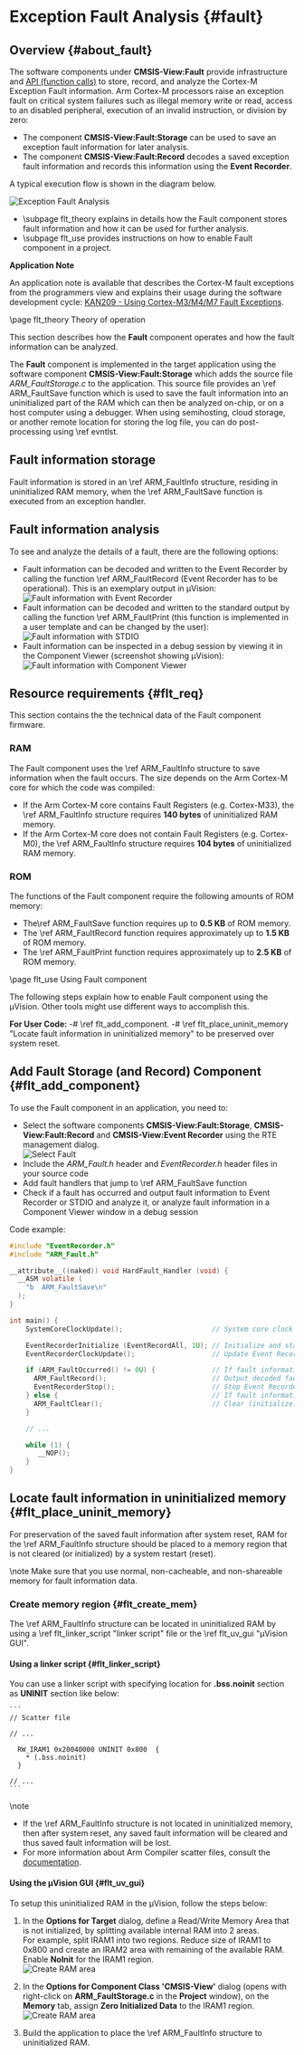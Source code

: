 # Exception Fault Analysis {#fault}

## Overview {#about_fault}

The software components under **CMSIS-View:Fault** provide infrastructure and [API (function calls)](modules.html) to store, record, and analyze the Cortex-M Exception Fault information.
Arm Cortex-M processors raise an exception fault on critical system failures such as illegal memory write or read, access to an disabled peripheral, execution of an invalid instruction, or division by zero:

- The component **CMSIS-View:Fault:Storage** can be used to save an exception fault information for later analysis.
- The component **CMSIS-View:Fault:Record** decodes a saved exception fault information and records this information using the **Event Recorder**.

A typical execution flow is shown in the diagram below.

![Exception Fault Analysis](./images/ArmFault.png "Exception Fault Analysis")

- \subpage flt_theory explains in details how the Fault component stores fault information and how it can be used for further analysis.
- \subpage flt_use provides instructions on how to enable Fault component in a project.

**Application Note**

An application note is available that describes the Cortex-M fault exceptions from the programmers view and explains their usage during the software development cycle: [KAN209 - Using Cortex-M3/M4/M7 Fault Exceptions](https://developer.arm.com/documentation/kan209/latest).

\page flt_theory Theory of operation

This section describes how the **Fault** component operates and how the fault information can be analyzed.

The **Fault** component is implemented in the target application using the software component **CMSIS-View:Fault:Storage** which adds the source file *ARM_FaultStorage.c* to the application. 
This source file provides an \ref ARM_FaultSave function which is used to save the fault information into an uninitialized part of the RAM which can then be analyzed on-chip, or on a host computer using a debugger. When using semihosting, cloud storage, or another remote location for storing the log file, you can do post-processing using \ref evntlst.

## Fault information storage

Fault information is stored in an \ref ARM_FaultInfo structure, residing in uninitialized RAM memory, when the \ref ARM_FaultSave function is executed from an exception handler.

## Fault information analysis

To see and analyze the details of a fault, there are the following options:
- Fault information can be decoded and written to the Event Recorder by calling the function \ref ARM_FaultRecord (Event Recorder has to be operational). This is an exemplary output in µVision:  
  ![Fault information with Event Recorder](./images/Fault_CM33_EvR_MemManage.png "Fault information with Event Recorder")
- Fault information can be decoded and written to the standard output by calling the function \ref ARM_FaultPrint (this function is implemented in a user template and can be changed by the user):  
  ![Fault information with STDIO](./images/Fault_STDIO_MemManage.png "Fault information with STDIO")
- Fault information can be inspected in a debug session by viewing it in the Component Viewer (screenshot showing µVision):  
  ![Fault information with Component Viewer](./images/Fault_CM33_CV_MemManage.png "Fault information with Component Viewer")

## Resource requirements {#flt_req}

This section contains the the technical data of the Fault component firmware.

### RAM

The Fault component uses the \ref ARM_FaultInfo structure to save information when the fault occurs. The size depends on the Arm Cortex-M core for which the code was compiled:

- If the Arm Cortex-M core contains Fault Registers (e.g. Cortex-M33), the \ref ARM_FaultInfo structure requires **140 bytes** of uninitialized RAM memory.
- If the Arm Cortex-M core does not contain Fault Registers (e.g. Cortex-M0), the \ref ARM_FaultInfo structure requires **104 bytes** of uninitialized RAM memory.

### ROM

The functions of the Fault component require the following amounts of ROM memory:

- The\ref ARM_FaultSave function requires up to **0.5 KB** of ROM memory.
- The \ref ARM_FaultRecord function requires approximately up to **1.5 KB** of ROM memory.
- The \ref ARM_FaultPrint function requires approximately up to **2.5 KB** of ROM memory.

\page flt_use Using Fault component

The following steps explain how to enable Fault component using the µVision. Other tools might use different ways to accomplish this.

**For User Code:**
  -# \ref flt_add_component.
  -# \ref flt_place_uninit_memory "Locate fault information in uninitialized memory" to be preserved over system reset.

## Add Fault Storage (and Record) Component {#flt_add_component}

To use the Fault component in an application, you need to:
  - Select the software components **CMSIS-View:Fault:Storage**, **CMSIS-View:Fault:Record** and **CMSIS-View:Event Recorder** using the RTE management dialog.<br/>
    ![Select Fault](./images/Fault_set_comp.png)
  - Include the *ARM_Fault.h* header and *EventRecorder.h* header files in your source code
  - Add fault handlers that jump to \ref ARM_FaultSave function
  - Check if a fault has occurred and output fault information to Event Recorder or STDIO and analyze it, or analyze fault information in a Component Viewer window in a debug session 

  Code example:
```c
#include "EventRecorder.h"
#include "ARM_Fault.h"

__attribute__((naked)) void HardFault_Handler (void) {
  __ASM volatile (
    "b  ARM_FaultSave\n"
  );
}

int main() {
    SystemCoreClockUpdate();                      // System core clock update

    EventRecorderInitialize (EventRecordAll, 1U); // Initialize and start Event Recorder
    EventRecorderClockUpdate();                   // Update Event Recorder timestamp clock 

    if (ARM_FaultOccurred() != 0U) {              // If fault information exists
      ARM_FaultRecord();                          // Output decoded fault information via Event Recorder
      EventRecorderStop();                        // Stop Event Recorder
    } else {                                      // If fault information does not exist
      ARM_FaultClear();                           // Clear (initialize) fault information
    }

    // ...

    while (1) {
       __NOP();
    }
}
```

## Locate fault information in uninitialized memory {#flt_place_uninit_memory}

For preservation of the saved fault information after system reset, RAM for the \ref ARM_FaultInfo structure should be placed to a memory region that is not cleared (or initialized) by a system restart (reset).

\note Make sure that you use normal, non-cacheable, and non-shareable memory for fault information data.

### Create memory region {#flt_create_mem}

The \ref ARM_FaultInfo structure can be located in uninitialized RAM by using a \ref flt_linker_script "linker script" file or the \ref flt_uv_gui "µVision GUI".

#### Using a linker script {#flt_linker_script}

You can use a linker script with specifying location for <b>\.bss\.noinit</b> section as **UNINIT** section like below:

	```
    // Scatter file

    // ...

      RW_IRAM1 0x20040000 UNINIT 0x800  {
        * (.bss.noinit)
      }

    // ...
    ```

\note
- If the \ref ARM_FaultInfo structure is not located in uninitialized memory, then after system reset, any saved fault information will be cleared and thus saved fault information will be lost.
- For more information about Arm Compiler scatter files, consult the <a href="https://developer.arm.com/documentation/101754/latest/armlink-Reference/Scatter-loading-Features" target="_blank">documentation</a>.

#### Using the µVision GUI {#flt_uv_gui}

To setup this uninitialized RAM in the µVision, follow the steps below:

1. In the **Options for Target** dialog, define a Read/Write Memory Area that is not initialized, by splitting available internal RAM into 2 areas.<br/>
   For example, split IRAM1 into two regions. Reduce size of IRAM1 to 0x800 and create an IRAM2 area with remaining of the available RAM. Enable **NoInit** for the IRAM1 region.<br/>
   ![Create RAM area](./images/Fault_create_iram2.png)


2. In the **Options for Component Class 'CMSIS-View'** dialog (opens with right-click on **ARM_FaultStorage.c** in the **Project** window), on the **Memory** tab, assign **Zero Initialized Data** to the IRAM1 region.<br/>
    ![Create RAM area](./images/Fault_memory_location.png)

3. Build the application to place the \ref ARM_FaultInfo structure to uninitialized RAM.
